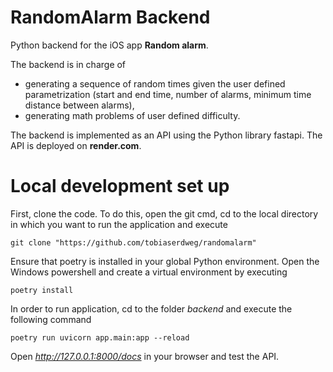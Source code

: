 # RandomAlarm Backend

Python backend for the iOS app **Random alarm**.

The backend is in charge of

- generating a sequence of random times given the user defined parametrization
  (start and end time, number of alarms, minimum time distance between alarms),
- generating math problems of user defined difficulty.

The backend is implemented as an API using the Python library fastapi. The API
is deployed on **render.com**.

# Local development set up

First, clone the code. To do this, open the git cmd, cd to the local directory 
in which you want to run the application and execute

```
git clone "https://github.com/tobiaserdweg/randomalarm"
```

Ensure that poetry is installed in your global Python environment. Open the 
Windows powershell and create a virtual environment by executing

```
poetry install
```

In order to run application, cd to the folder *backend* and execute the 
following command

```
poetry run uvicorn app.main:app --reload
```

Open *http://127.0.0.1:8000/docs* in your browser and test the API.
